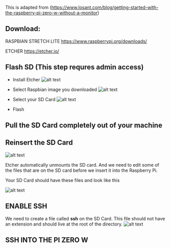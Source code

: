 This is adapted from (https://www.losant.com/blog/getting-started-with-the-raspberry-pi-zero-w-without-a-monitor)


## Download:

RASPBIAN STRETCH LITE
https://www.raspberrypi.org/downloads/

ETCHER
https://etcher.io/


## Flash SD (This step requres admin access)
- Install Etcher
![alt text](http://url/to/img.png)

- Select Raspbian image you downloaded
![alt text](http://url/to/img.png)
- Select your SD Card 
![alt text](http://url/to/img.png)

- Flash



## Pull the SD Card completely out of your machine

## Reinsert the SD Card
![alt text](http://url/to/img.png)

Etcher automatically unmounts the SD card. And we need to edit some of the files that are on the SD card before we insert it into the Raspberry Pi.

Your SD Card should have these files and look like this

![alt text](http://url/to/img.png)



## ENABLE SSH

We need to create a file called __ssh__ on the SD Card. This file should not have an extension and should live at the root of the directory. 
![alt text](http://url/to/img.png)


## SSH INTO THE PI ZERO W